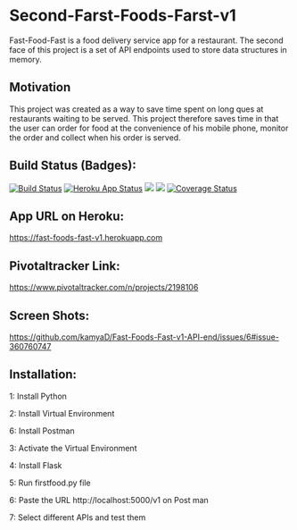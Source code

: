 # Second-Farst-Foods-Farst-v1
Fast-Food-Fast is a food delivery service app for a restaurant. The second face of this project is a set of API endpoints used to store data structures in memory.


## Motivation

This project was created as a way to save time spent on long ques at restaurants waiting to be served. This project therefore saves time in that the user can order for food at the convenience of his mobile phone, monitor the order and collect when his order is served.

## Build Status (Badges):

[![Build Status](https://travis-ci.org/kamyaD/Fast-Foods-Fast-v1-API-end.svg?branch=master)](https://travis-ci.org/kamyaD/Fast-Foods-Fast-v1-API-end) [![Heroku App Status](http://heroku-shields.herokuapp.com/fast-foods-fast-v1)](https://fast-foods-fast-v1.herokuapp.com/) <a href="https://codeclimate.com/github/kamyaD/Fast-Foods-Fast-v1-API-end/maintainability"><img src="https://api.codeclimate.com/v1/badges/876648717921932747ad/maintainability" /></a> <a href="https://codeclimate.com/github/kamyaD/Fast-Foods-Fast-v1-API-end/test_coverage"><img src="https://api.codeclimate.com/v1/badges/876648717921932747ad/test_coverage" /></a> [![Coverage Status](https://coveralls.io/repos/github/kamyaD/Fast-Foods-Fast-v1-API-end/badge.svg?branch=master)](https://coveralls.io/github/kamyaD/Fast-Foods-Fast-v1-API-end?branch=master)


## App URL on Heroku:

https://fast-foods-fast-v1.herokuapp.com

## Pivotaltracker Link:

https://www.pivotaltracker.com/n/projects/2198106

## Screen Shots:
https://github.com/kamyaD/Fast-Foods-Fast-v1-API-end/issues/6#issue-360760747

## Installation:
1: Install Python 

2: Install Virtual Environment

6: Install Postman

3: Activate the Virtual Environment

4: Install Flask

5: Run firstfood.py file

6: Paste the URL http://localhost:5000/v1 on Post man

7: Select different APIs and test them 


